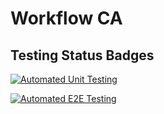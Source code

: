 # Workflow CA

## Testing Status Badges

[![Automated Unit Testing](https://github.com/Anclagen/testing/actions/workflows/unit-test.yml/badge.svg)](https://github.com/Anclagen/testing/actions/workflows/unit-test.yml)

[![Automated E2E Testing](https://github.com/Anclagen/testing/actions/workflows/e2e-test.yml/badge.svg)](https://github.com/Anclagen/testing/actions/workflows/e2e-test.yml)
